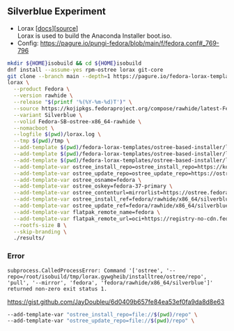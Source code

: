 
## Silverblue Experiment

- Lorax [[docs](https://weldr.io/lorax/)][[source](https://github.com/weldr/lorax)]\
  Lorax is used to build the Anaconda Installer boot.iso.
- Config: https://pagure.io/pungi-fedora/blob/main/f/fedora.conf#_769-796

```sh
mkdir ${HOME}isobuild && cd ${HOME}isobuild
dnf install --assume-yes rpm-ostree lorax git-core
git clone --branch main --depth=1 https://pagure.io/fedora-lorax-templates.git
lorax \
  --product Fedora \
  --version rawhide \
  --release "$(printf '%(%Y-%m-%d)T')" \
  --source https://kojipkgs.fedoraproject.org/compose/rawhide/latest-Fedora-Rawhide/compose/Everything/x86_64/os/ \
  --variant Silverblue \
  --volid Fedora-SB-ostree-x86_64-rawhide \
  --nomacboot \
  --logfile $(pwd)/lorax.log \
  --tmp $(pwd)/tmp \
  --add-template $(pwd)/fedora-lorax-templates/ostree-based-installer/lorax-configure-repo.tmpl \
  --add-template $(pwd)/fedora-lorax-templates/ostree-based-installer/lorax-embed-repo.tmpl \
  --add-template $(pwd)/fedora-lorax-templates/ostree-based-installer/lorax-embed-flatpaks.tmpl \
  --add-template-var ostree_install_repo=ostree_install_repo=https://kojipkgs.fedoraproject.org/compose/ostree/repo/ \
  --add-template-var ostree_update_repo=ostree_update_repo=https://ostree.fedoraproject.org \
  --add-template-var ostree_osname=fedora \
  --add-template-var ostree_oskey=fedora-37-primary \
  --add-template-var ostree_contenturl=mirrorlist=https://ostree.fedoraproject.org/mirrorlist \
  --add-template-var ostree_install_ref=fedora/rawhide/x86_64/silverblue \
  --add-template-var ostree_update_ref=fedora/rawhide/x86_64/silverblue \
  --add-template-var flatpak_remote_name=fedora \
  --add-template-var flatpak_remote_url=oci+https://registry-no-cdn.fedoraproject.org \
  --rootfs-size 8 \
  --skip-branding \
  ./results/
```

### Error
```
subprocess.CalledProcessError: Command '['ostree', '--repo=/root/isobuild/tmp/lorax.gywgheib/installtree/ostree/repo', 'pull', '--mirror', 'fedora', 'fedora/rawhide/x86_64/silverblue']' returned non-zero exit status 1.
```
https://gist.github.com/JayDoubleu/6d0409b657fe84ea53ef0fa9da8d8e63
```sh
--add-template-var "ostree_install_repo=file://$(pwd)/repo" \
--add-template-var "ostree_update_repo=file://$(pwd)/repo" \
```
		
<!--stackedit_data:
eyJoaXN0b3J5IjpbLTE3MzgzODcwNjksLTc2ODc1NTQ3MywtMT
czNDE0NTg4NywtMTEwMzA0Mzc1NSwxMjA0NTE1MDMwLC05MDYy
MzQ5ODQsLTg4MjQwNDIwNSwxNzc1MzEwNzU5LDExMzUzMTkyNj
FdfQ==
-->